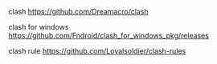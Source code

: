 
clash
https://github.com/Dreamacro/clash

clash for windows
https://github.com/Fndroid/clash_for_windows_pkg/releases


clash rule
https://github.com/Loyalsoldier/clash-rules